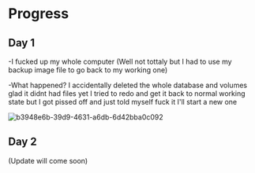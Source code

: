 # Progress 
## Day 1

-I fucked up my whole computer (Well not tottaly but I had to use my backup image file to go back to my working one)

-What happened? I accidentally deleted the whole database and volumes glad it didnt had files yet I tried to redo and get it back to normal working state but I got pissed off and just told myself fuck it I'll start a new one

![b3948e6b-39d9-4631-a6db-6d42bba0c092](https://github.com/user-attachments/assets/317e90d1-6bc0-4f39-8324-26a11ee6ca39)

## Day 2 
(Update will come soon)
